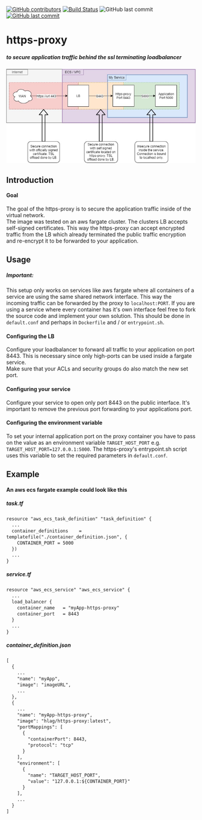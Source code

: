 [![GitHub contributors](https://img.shields.io/github/contributors/Hapag-Lloyd/https-proxy.svg)](https://GitHub.com/Hapag-Lloyd/https-proxy/graphs/contributors/)
[![Build Status](https://travis-ci.org/Hapag-Lloyd/https-proxy.svg?branch=master)](https://travis-ci.org/Hapag-Lloyd/https-proxy)
![GitHub last commit](https://img.shields.io/github/last-commit/hapag-lloyd/https-proxy)
[![GitHub last commit](https://img.shields.io/badge/dockerhub-https--proxy-informational)](https://hub.docker.com/r/hlag/https-proxy)

# https-proxy
##### to secure application traffic behind the ssl terminating loadbalancer 

![technical view](./https-proxy.jpg)

## Introduction

#### Goal

The goal of the https-proxy is to secure the application traffic
inside of the virtual network.<br>
The image was tested on an aws fargate cluster. The clusters LB
accepts self-signed certificates. This way the https-proxy can accept
encrypted traffic from the LB which already terminated the public
traffic encryption and re-encrypt it to be forwarded to your application.
<br>

## Usage

##### Important:
This setup only works on services like aws fargate where all containers
of a service are using the same shared network interface. This way
the incoming traffic can be forwarded by the proxy to
`localhost:PORT`. If you are using a service where every container
has it's own interface feel free to fork the source code and implement
your own solution. This should be done in `default.conf` and perhaps
in `Dockerfile` and / or `entrypoint.sh`.

#### Configuring the LB
Configure your loadbalancer to forward all traffic to your application
on port 8443. This is necessary since only high-ports can be used
inside a fargate service.<br>
Make sure that your ACLs and security groups do also match the new
set port.

#### Configuring your service
Configure your service to open only port 8443 on the public interface.
It's important to remove the previous port forwarding to your
applications port.<br>

#### Configuring the environment variable
To set your internal application port on the proxy container you have
to pass on the value as an environment variable `TARGET_HOST_PORT` e.g. `TARGET_HOST_PORT=127.0.0.1:5000`.
The https-proxy's entrypoint.sh script uses this variable to set the
required parameters in `default.conf`.


## Example

#### An aws ecs fargate example could look like this

##### task.tf
```hcl-terraform
resource "aws_ecs_task_definition" "task_definition" {
  ...
  container_definitions    = templatefile("./container_definition.json", {
    CONTAINER_PORT = 5000
  })
  ...
}
```

##### service.tf
```hcl-terraform
resource "aws_ecs_service" "aws_ecs_service" {
  ...
  load_balancer {
    container_name   = "myApp-https-proxy"
    container_port   = 8443
  }
  ...
}
```

##### container_definition.json
```json5
[
  {
    ...
    "name": "myApp",
    "image": "imageURL",
    ...
  },
  {
    ...
    "name": "myApp-https-proxy",
    "image": "hlag/https-proxy:latest",
    "portMappings": [
      {
        "containerPort": 8443,
        "protocol": "tcp"
      }
    ],
    "environment": [
      {
        "name": "TARGET_HOST_PORT",
        "value": "127.0.0.1:${CONTAINER_PORT}"
      }
    ],
    ...
  }
]
```

